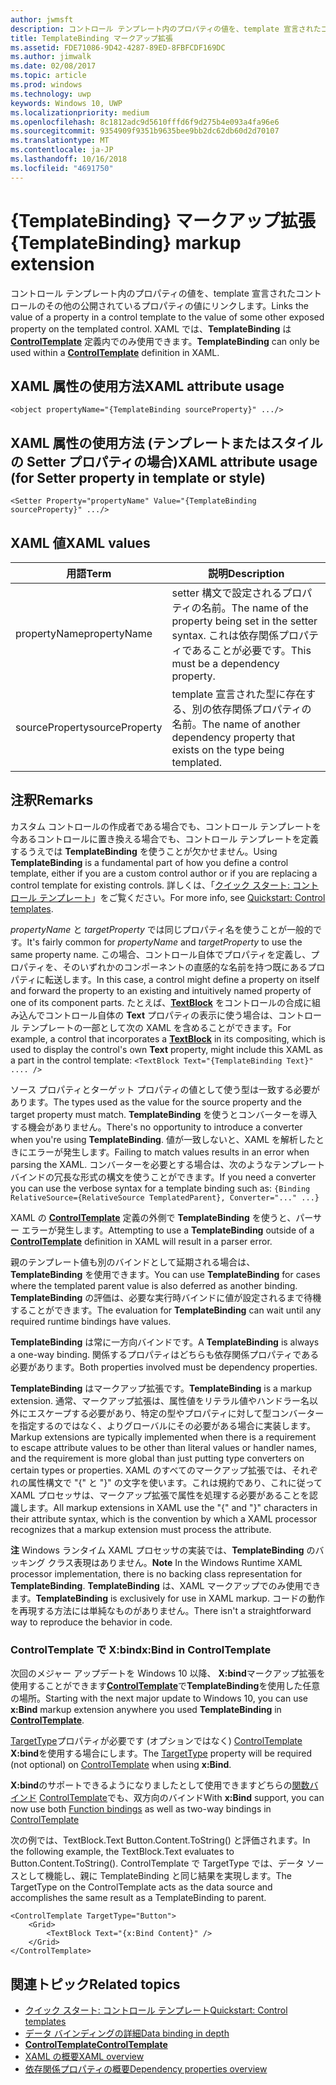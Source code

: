 ```yaml
---
author: jwmsft
description: コントロール テンプレート内のプロパティの値を、template 宣言されたコントロールのその他の公開されているプロパティの値にリンクします。 XAML では、TemplateBinding は ControlTemplate 定義内でのみ使用できます。
title: TemplateBinding マークアップ拡張
ms.assetid: FDE71086-9D42-4287-89ED-8FBFCDF169DC
ms.author: jimwalk
ms.date: 02/08/2017
ms.topic: article
ms.prod: windows
ms.technology: uwp
keywords: Windows 10, UWP
ms.localizationpriority: medium
ms.openlocfilehash: 8c1812adc9d5610fffd6f9d275b4e093a4fa96e6
ms.sourcegitcommit: 9354909f9351b9635bee9bb2dc62db60d2d70107
ms.translationtype: MT
ms.contentlocale: ja-JP
ms.lasthandoff: 10/16/2018
ms.locfileid: "4691750"
---
```

# <a name="templatebinding-markup-extension"></a><span data-ttu-id="345da-105">{TemplateBinding} マークアップ拡張</span><span class="sxs-lookup"><span data-stu-id="345da-105">{TemplateBinding} markup extension</span></span>


<span data-ttu-id="345da-106">コントロール テンプレート内のプロパティの値を、template 宣言されたコントロールのその他の公開されているプロパティの値にリンクします。</span><span class="sxs-lookup"><span data-stu-id="345da-106">Links the value of a property in a control template to the value of some other exposed property on the templated control.</span></span> <span data-ttu-id="345da-107">XAML では、**TemplateBinding** は [**ControlTemplate**](https://msdn.microsoft.com/library/windows/apps/br209391) 定義内でのみ使用できます。</span><span class="sxs-lookup"><span data-stu-id="345da-107">**TemplateBinding** can only be used within a [**ControlTemplate**](https://msdn.microsoft.com/library/windows/apps/br209391) definition in XAML.</span></span>

## <a name="xaml-attribute-usage"></a><span data-ttu-id="345da-108">XAML 属性の使用方法</span><span class="sxs-lookup"><span data-stu-id="345da-108">XAML attribute usage</span></span>

``` syntax
<object propertyName="{TemplateBinding sourceProperty}" .../>
```

## <a name="xaml-attribute-usage-for-setter-property-in-template-or-style"></a><span data-ttu-id="345da-109">XAML 属性の使用方法 (テンプレートまたはスタイルの Setter プロパティの場合)</span><span class="sxs-lookup"><span data-stu-id="345da-109">XAML attribute usage (for Setter property in template or style)</span></span>

``` syntax
<Setter Property="propertyName" Value="{TemplateBinding sourceProperty}" .../>
```

## <a name="xaml-values"></a><span data-ttu-id="345da-110">XAML 値</span><span class="sxs-lookup"><span data-stu-id="345da-110">XAML values</span></span>

| <span data-ttu-id="345da-111">用語</span><span class="sxs-lookup"><span data-stu-id="345da-111">Term</span></span> | <span data-ttu-id="345da-112">説明</span><span class="sxs-lookup"><span data-stu-id="345da-112">Description</span></span> |
|------|-------------|
| <span data-ttu-id="345da-113">propertyName</span><span class="sxs-lookup"><span data-stu-id="345da-113">propertyName</span></span> | <span data-ttu-id="345da-114">setter 構文で設定されるプロパティの名前。</span><span class="sxs-lookup"><span data-stu-id="345da-114">The name of the property being set in the setter syntax.</span></span> <span data-ttu-id="345da-115">これは依存関係プロパティであることが必要です。</span><span class="sxs-lookup"><span data-stu-id="345da-115">This must be a dependency property.</span></span> |
| <span data-ttu-id="345da-116">sourceProperty</span><span class="sxs-lookup"><span data-stu-id="345da-116">sourceProperty</span></span> | <span data-ttu-id="345da-117">template 宣言された型に存在する、別の依存関係プロパティの名前。</span><span class="sxs-lookup"><span data-stu-id="345da-117">The name of another dependency property that exists on the type being templated.</span></span> |

## <a name="remarks"></a><span data-ttu-id="345da-118">注釈</span><span class="sxs-lookup"><span data-stu-id="345da-118">Remarks</span></span>

<span data-ttu-id="345da-119">カスタム コントロールの作成者である場合でも、コントロール テンプレートを今あるコントロールに置き換える場合でも、コントロール テンプレートを定義するうえでは **TemplateBinding** を使うことが欠かせません。</span><span class="sxs-lookup"><span data-stu-id="345da-119">Using **TemplateBinding** is a fundamental part of how you define a control template, either if you are a custom control author or if you are replacing a control template for existing controls.</span></span> <span data-ttu-id="345da-120">詳しくは、「[クイック スタート: コントロール テンプレート](https://msdn.microsoft.com/library/windows/apps/xaml/hh465374)」をご覧ください。</span><span class="sxs-lookup"><span data-stu-id="345da-120">For more info, see [Quickstart: Control templates](https://msdn.microsoft.com/library/windows/apps/xaml/hh465374).</span></span>

<span data-ttu-id="345da-121">*propertyName* と *targetProperty* では同じプロパティ名を使うことが一般的です。</span><span class="sxs-lookup"><span data-stu-id="345da-121">It's fairly common for *propertyName* and *targetProperty* to use the same property name.</span></span> <span data-ttu-id="345da-122">この場合、コントロール自体でプロパティを定義し、プロパティを、そのいずれかのコンポーネントの直感的な名前を持つ既にあるプロパティに転送します。</span><span class="sxs-lookup"><span data-stu-id="345da-122">In this case, a control might define a property on itself and forward the property to an existing and intuitively named property of one of its component parts.</span></span> <span data-ttu-id="345da-123">たとえば、[**TextBlock**](https://msdn.microsoft.com/library/windows/apps/br209652) をコントロールの合成に組み込んでコントロール自体の **Text** プロパティの表示に使う場合は、コントロール テンプレートの一部として次の XAML を含めることができます。</span><span class="sxs-lookup"><span data-stu-id="345da-123">For example, a control that incorporates a [**TextBlock**](https://msdn.microsoft.com/library/windows/apps/br209652) in its compositing, which is used to display the control's own **Text** property, might include this XAML as a part in the control template:</span></span> `<TextBlock Text="{TemplateBinding Text}" .... />`

<span data-ttu-id="345da-124">ソース プロパティとターゲット プロパティの値として使う型は一致する必要があります。</span><span class="sxs-lookup"><span data-stu-id="345da-124">The types used as the value for the source property and the target property must match.</span></span> <span data-ttu-id="345da-125">**TemplateBinding** を使うとコンバーターを導入する機会がありません。</span><span class="sxs-lookup"><span data-stu-id="345da-125">There's no opportunity to introduce a converter when you're using **TemplateBinding**.</span></span> <span data-ttu-id="345da-126">値が一致しないと、XAML を解析したときにエラーが発生します。</span><span class="sxs-lookup"><span data-stu-id="345da-126">Failing to match values results in an error when parsing the XAML.</span></span> <span data-ttu-id="345da-127">コンバーターを必要とする場合は、次のようなテンプレート バインドの冗長な形式の構文を使うことができます。</span><span class="sxs-lookup"><span data-stu-id="345da-127">If you need a converter you can use the verbose syntax for a template binding such as:</span></span> `{Binding RelativeSource={RelativeSource TemplatedParent}, Converter="..." ...}`

<span data-ttu-id="345da-128">XAML の [**ControlTemplate**](https://msdn.microsoft.com/library/windows/apps/br209391) 定義の外側で **TemplateBinding** を使うと、パーサー エラーが発生します。</span><span class="sxs-lookup"><span data-stu-id="345da-128">Attempting to use a **TemplateBinding** outside of a [**ControlTemplate**](https://msdn.microsoft.com/library/windows/apps/br209391) definition in XAML will result in a parser error.</span></span>

<span data-ttu-id="345da-129">親のテンプレート値も別のバインドとして延期される場合は、**TemplateBinding** を使用できます。</span><span class="sxs-lookup"><span data-stu-id="345da-129">You can use **TemplateBinding** for cases where the templated parent value is also deferred as another binding.</span></span> <span data-ttu-id="345da-130">**TemplateBinding** の評価は、必要な実行時バインドに値が設定されるまで待機することができます。</span><span class="sxs-lookup"><span data-stu-id="345da-130">The evaluation for **TemplateBinding** can wait until any required runtime bindings have values.</span></span>

<span data-ttu-id="345da-131">**TemplateBinding** は常に一方向バインドです。</span><span class="sxs-lookup"><span data-stu-id="345da-131">A **TemplateBinding** is always a one-way binding.</span></span> <span data-ttu-id="345da-132">関係するプロパティはどちらも依存関係プロパティである必要があります。</span><span class="sxs-lookup"><span data-stu-id="345da-132">Both properties involved must be dependency properties.</span></span>

<span data-ttu-id="345da-133">**TemplateBinding** はマークアップ拡張です。</span><span class="sxs-lookup"><span data-stu-id="345da-133">**TemplateBinding** is a markup extension.</span></span> <span data-ttu-id="345da-134">通常、マークアップ拡張は、属性値をリテラル値やハンドラー名以外にエスケープする必要があり、特定の型やプロパティに対して型コンバーターを指定するのではなく、よりグローバルにその必要がある場合に実装します。</span><span class="sxs-lookup"><span data-stu-id="345da-134">Markup extensions are typically implemented when there is a requirement to escape attribute values to be other than literal values or handler names, and the requirement is more global than just putting type converters on certain types or properties.</span></span> <span data-ttu-id="345da-135">XAML のすべてのマークアップ拡張では、それぞれの属性構文で "{" と "}" の文字を使います。これは規約であり、これに従って XAML プロセッサは、マークアップ拡張で属性を処理する必要があることを認識します。</span><span class="sxs-lookup"><span data-stu-id="345da-135">All markup extensions in XAML use the "{" and "}" characters in their attribute syntax, which is the convention by which a XAML processor recognizes that a markup extension must process the attribute.</span></span>

<span data-ttu-id="345da-136">**注**  Windows ランタイム XAML プロセッサの実装では、**TemplateBinding** のバッキング クラス表現はありません。</span><span class="sxs-lookup"><span data-stu-id="345da-136">**Note**  In the Windows Runtime XAML processor implementation, there is no backing class representation for **TemplateBinding**.</span></span> <span data-ttu-id="345da-137">**TemplateBinding** は、XAML マークアップでのみ使用できます。</span><span class="sxs-lookup"><span data-stu-id="345da-137">**TemplateBinding** is exclusively for use in XAML markup.</span></span> <span data-ttu-id="345da-138">コードの動作を再現する方法には単純なものがありません。</span><span class="sxs-lookup"><span data-stu-id="345da-138">There isn't a straightforward way to reproduce the behavior in code.</span></span>

### <a name="xbind-in-controltemplate"></a><span data-ttu-id="345da-139">ControlTemplate で X:bind</span><span class="sxs-lookup"><span data-stu-id="345da-139">x:Bind in ControlTemplate</span></span>

<span data-ttu-id="345da-140">次回のメジャー アップデートを Windows 10 以降、 **X:bind**マークアップ拡張を使用することができます[**ControlTemplate**](https://msdn.microsoft.com/library/windows/apps/br209391)で**TemplateBinding**を使用した任意の場所。</span><span class="sxs-lookup"><span data-stu-id="345da-140">Starting with the next major update to Windows 10, you can use **x:Bind** markup extension anywhere you used **TemplateBinding** in [**ControlTemplate**](https://msdn.microsoft.com/library/windows/apps/br209391).</span></span> 

<span data-ttu-id="345da-141">[TargetType](https://docs.microsoft.com/uwp/api/windows.ui.xaml.controls.controltemplate.targettype#Windows_UI_Xaml_Controls_ControlTemplate_TargetType)プロパティが必要です (オプションではなく) [ControlTemplate](https://msdn.microsoft.com/library/windows/apps/br209391) **X:bind**を使用する場合にします。</span><span class="sxs-lookup"><span data-stu-id="345da-141">The [TargetType](https://docs.microsoft.com/uwp/api/windows.ui.xaml.controls.controltemplate.targettype#Windows_UI_Xaml_Controls_ControlTemplate_TargetType) property will be required (not optional) on [ControlTemplate](https://msdn.microsoft.com/library/windows/apps/br209391) when using **x:Bind**.</span></span>

<span data-ttu-id="345da-142">**X:bind**のサポートできるようになりましたとして使用できますどちらの[関数バインド](../data-binding/function-bindings.md) [ControlTemplate](https://msdn.microsoft.com/library/windows/apps/br209391)でも、双方向のバインド</span><span class="sxs-lookup"><span data-stu-id="345da-142">With **x:Bind** support, you can now use both [Function bindings](../data-binding/function-bindings.md) as well as two-way bindings in [ControlTemplate](https://msdn.microsoft.com/library/windows/apps/br209391)</span></span>

<span data-ttu-id="345da-143">次の例では、TextBlock.Text Button.Content.ToString() と評価されます。</span><span class="sxs-lookup"><span data-stu-id="345da-143">In the following example, the TextBlock.Text evaluates to Button.Content.ToString().</span></span> <span data-ttu-id="345da-144">ControlTemplate で TargetType では、データ ソースとして機能し、親に TemplateBinding と同じ結果を実現します。</span><span class="sxs-lookup"><span data-stu-id="345da-144">The TargetType on the ControlTemplate acts as the data source and accomplishes the same result as a TemplateBinding to parent.</span></span>

```xaml
<ControlTemplate TargetType="Button">
    <Grid>
        <TextBlock Text="{x:Bind Content}" />
    </Grid>
</ControlTemplate>
```

## <a name="related-topics"></a><span data-ttu-id="345da-145">関連トピック</span><span class="sxs-lookup"><span data-stu-id="345da-145">Related topics</span></span>

* [<span data-ttu-id="345da-146">クイック スタート: コントロール テンプレート</span><span class="sxs-lookup"><span data-stu-id="345da-146">Quickstart: Control templates</span></span>](https://msdn.microsoft.com/library/windows/apps/xaml/hh465374)
* [<span data-ttu-id="345da-147">データ バインディングの詳細</span><span class="sxs-lookup"><span data-stu-id="345da-147">Data binding in depth</span></span>](https://msdn.microsoft.com/library/windows/apps/mt210946)
* [**<span data-ttu-id="345da-148">ControlTemplate</span><span class="sxs-lookup"><span data-stu-id="345da-148">ControlTemplate</span></span>**](https://msdn.microsoft.com/library/windows/apps/br209391)
* [<span data-ttu-id="345da-149">XAML の概要</span><span class="sxs-lookup"><span data-stu-id="345da-149">XAML overview</span></span>](xaml-overview.md)
* [<span data-ttu-id="345da-150">依存関係プロパティの概要</span><span class="sxs-lookup"><span data-stu-id="345da-150">Dependency properties overview</span></span>](dependency-properties-overview.md)
 


